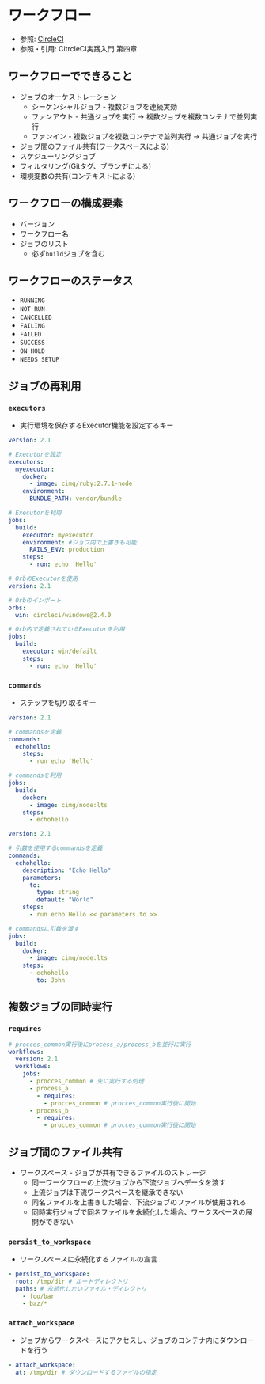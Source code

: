 # ワークフロー
- 参照: [CircleCI](https://circleci.com/docs/ja/2.0/about-circleci/#section=welcome)
- 参照・引用: CitrcleCI実践入門 第四章

## ワークフローでできること
- ジョブのオーケストレーション
  - シーケンシャルジョブ - 複数ジョブを連続実効
  - ファンアウト - 共通ジョブを実行 -> 複数ジョブを複数コンテナで並列実行
  - ファンイン - 複数ジョブを複数コンテナで並列実行 -> 共通ジョブを実行
- ジョブ間のファイル共有(ワークスペースによる)
- スケジューリングジョブ
- フィルタリング(Gitタグ、ブランチによる)
- 環境変数の共有(コンテキストによる)

## ワークフローの構成要素
- バージョン
- ワークフロー名
- ジョブのリスト
  - 必ず`build`ジョブを含む

## ワークフローのステータス
- `RUNNING`
- `NOT RUN`
- `CANCELLED`
- `FAILING`
- `FAILED`
- `SUCCESS`
- `ON HOLD`
- `NEEDS SETUP`

## ジョブの再利用
### `executors`
- 実行環境を保存するExecutor機能を設定するキー
```yml
version: 2.1

# Executorを設定
executors:
  myexecutor:
    docker:
      - image: cimg/ruby:2.7.1-node
    environment:
      BUNDLE_PATH: vendor/bundle

# Executorを利用
jobs:
  build:
    executor: myexecutor
    environment: #ジョブ内で上書きも可能
      RAILS_ENV: production
    steps:
      - run: echo 'Hello'
```

```yml
# OrbのExecutorを使用
version: 2.1

# Orbのインポート
orbs:
  win: circleci/windows@2.4.0

# Orb内で定義されているExecutorを利用
jobs:
  build:
    executor: win/defailt
    steps:
      - run: echo 'Hello'
```

### `commands`
- ステップを切り取るキー
```yml
version: 2.1

# commandsを定義
commands:
  echohello:
    steps:
      - run echo 'Hello'

# commandsを利用
jobs:
  build:
    docker:
      - image: cimg/node:lts
    steps:
      - echohello
```

```yml
version: 2.1

# 引数を使用するcommandsを定義
commands:
  echohello:
    description: "Echo Hello"
    parameters:
      to:
        type: string
        default: "World"
    steps:
      - run echo Hello << parameters.to >>

# commandsに引数を渡す
jobs:
  build:
    docker:
      - image: cimg/node:lts
    steps:
      - echohello
        to: John
```
## 複数ジョブの同時実行
### `requires`
```yml
# procces_common実行後にprocess_a/process_bを並行に実行
workflows:
  version: 2.1
  workflows:
    jobs:
      - procces_common # 先に実行する処理
      - process_a
        - requires:
          - procces_common # procces_common実行後に開始
      - process_b
        - requires:
          - procces_common # procces_common実行後に開始
```

## ジョブ間のファイル共有
- ワークスペース - ジョブが共有できるファイルのストレージ
  - 同一ワークフローの上流ジョブから下流ジョブへデータを渡す
  - 上流ジョブは下流ワークスペースを継承できない
  - 同名ファイルを上書きした場合、下流ジョブのファイルが使用される
  - 同時実行ジョブで同名ファイルを永続化した場合、ワークスペースの展開ができない

### `persist_to_workspace`
- ワークスペースに永続化するファイルの宣言
```yml
- persist_to_workspace:
  root: /tmp/dir # ルートディレクトリ
  paths: # 永続化したいファイル・ディレクトリ
    - foo/bar
    - baz/*
```

### `attach_workspace`
- ジョブからワークスペースにアクセスし、ジョブのコンテナ内にダウンロードを行う
```yml
- attach_workspace:
  at: /tmp/dir # ダウンロードするファイルの指定
```
